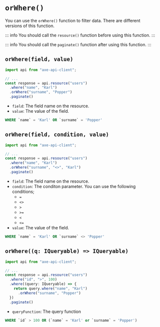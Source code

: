 # `orWhere()`

You can use the `orWhere()` function to filter data. There are different versions of this function.

::: info
You should call the `resource()` function before using this function.
:::

::: info
You should call the `paginate()` function after using this function.
:::


## `orWhere(field, value)`

```ts
import api from "axe-api-client";

// ...
const response = api.resource("users")
  .where("name", "Karl")
  .orWhere("surname", "Popper")
  .paginate()
```

- `field`: The field name on the resource.
- `value`: The value of the field.


```sql
WHERE `name` = 'Karl' OR `surname` = 'Popper'
```

## `orWhere(field, condition, value)`

```ts
import api from "axe-api-client";

// ...
const response = api.resource("users")
  .where("name", "Karl")
  .orWhere("surname", "<>", "Karl")
  .paginate()
```

- `field`: The field name on the resource.
- `condition`: The conditon parameter. You can use the following conditions;
  - `=` 
  - `<>` 
  - `>` 
  - `>=` 
  - `<` 
  - `<=`
- `value`: The value of the field.

```sql
WHERE `name` = 'Karl' OR `surname` <> 'Popper'
```


## `orWhere((q: IQueryable) => IQueryable)`

```ts
import api from "axe-api-client";

// ...
const response = api.resource("users")
  .where("id", ">", 100)
  .where((query: IQueryable) => {
    return query.where("name", "Karl")
      .orWhere("surname", "Popper")
  })
  .paginate()
```

- `queryFunction`: The query function

```sql
WHERE `id` > 100 OR (`name` = 'Karl' or `surname` = 'Popper')
```